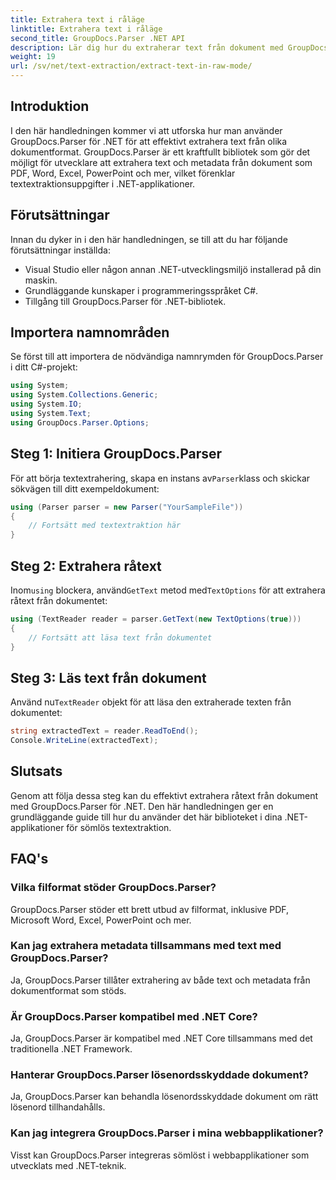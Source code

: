 ```yaml
---
title: Extrahera text i råläge
linktitle: Extrahera text i råläge
second_title: GroupDocs.Parser .NET API
description: Lär dig hur du extraherar text från dokument med GroupDocs.Parser för .NET. Enkel, effektiv och sömlös textextraktion i dina .NET-applikationer.
weight: 19
url: /sv/net/text-extraction/extract-text-in-raw-mode/
---
```

## Introduktion
I den här handledningen kommer vi att utforska hur man använder GroupDocs.Parser för .NET för att effektivt extrahera text från olika dokumentformat. GroupDocs.Parser är ett kraftfullt bibliotek som gör det möjligt för utvecklare att extrahera text och metadata från dokument som PDF, Word, Excel, PowerPoint och mer, vilket förenklar textextraktionsuppgifter i .NET-applikationer.
## Förutsättningar
Innan du dyker in i den här handledningen, se till att du har följande förutsättningar inställda:
- Visual Studio eller någon annan .NET-utvecklingsmiljö installerad på din maskin.
- Grundläggande kunskaper i programmeringsspråket C#.
- Tillgång till GroupDocs.Parser för .NET-bibliotek.

## Importera namnområden
Se först till att importera de nödvändiga namnrymden för GroupDocs.Parser i ditt C#-projekt:
```csharp
using System;
using System.Collections.Generic;
using System.IO;
using System.Text;
using GroupDocs.Parser.Options;
```
## Steg 1: Initiera GroupDocs.Parser
 För att börja textextrahering, skapa en instans av`Parser`klass och skickar sökvägen till ditt exempeldokument:
```csharp
using (Parser parser = new Parser("YourSampleFile"))
{
    // Fortsätt med textextraktion här
}
```
## Steg 2: Extrahera råtext
 Inom`using` blockera, använd`GetText` metod med`TextOptions` för att extrahera råtext från dokumentet:
```csharp
using (TextReader reader = parser.GetText(new TextOptions(true)))
{
    // Fortsätt att läsa text från dokumentet
}
```
## Steg 3: Läs text från dokument
 Använd nu`TextReader` objekt för att läsa den extraherade texten från dokumentet:
```csharp
string extractedText = reader.ReadToEnd();
Console.WriteLine(extractedText);
```

## Slutsats
Genom att följa dessa steg kan du effektivt extrahera råtext från dokument med GroupDocs.Parser för .NET. Den här handledningen ger en grundläggande guide till hur du använder det här biblioteket i dina .NET-applikationer för sömlös textextraktion.

## FAQ's
### Vilka filformat stöder GroupDocs.Parser?
GroupDocs.Parser stöder ett brett utbud av filformat, inklusive PDF, Microsoft Word, Excel, PowerPoint och mer.
### Kan jag extrahera metadata tillsammans med text med GroupDocs.Parser?
Ja, GroupDocs.Parser tillåter extrahering av både text och metadata från dokumentformat som stöds.
### Är GroupDocs.Parser kompatibel med .NET Core?
Ja, GroupDocs.Parser är kompatibel med .NET Core tillsammans med det traditionella .NET Framework.
### Hanterar GroupDocs.Parser lösenordsskyddade dokument?
Ja, GroupDocs.Parser kan behandla lösenordsskyddade dokument om rätt lösenord tillhandahålls.
### Kan jag integrera GroupDocs.Parser i mina webbapplikationer?
Visst kan GroupDocs.Parser integreras sömlöst i webbapplikationer som utvecklats med .NET-teknik.